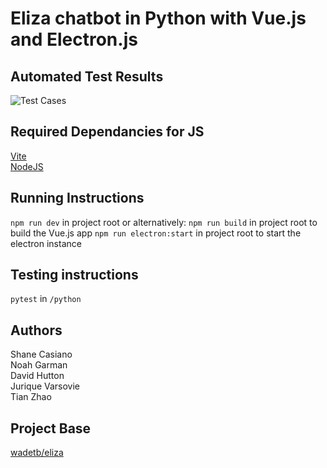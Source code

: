 # Eliza chatbot in Python with Vue.js and Electron.js

## Automated Test Results
![Test Cases](https://github.com/scasiano/ElizaRemastered/actions/workflows/python-app.yml/badge.svg)

## Required Dependancies for JS
[Vite](https://vitejs.dev/)  
[NodeJS](https://nodejs.org/)

## Running Instructions
`npm run dev` in project root
or alternatively:
`npm run build` in project root to build the Vue.js app
`npm run electron:start` in project root to start the electron instance

## Testing instructions
`pytest` in `/python`

## Authors
Shane Casiano  
Noah Garman  
David Hutton  
Jurique Varsovie  
Tian Zhao

## Project Base
[wadetb/eliza](https://github.com/wadetb/eliza)

